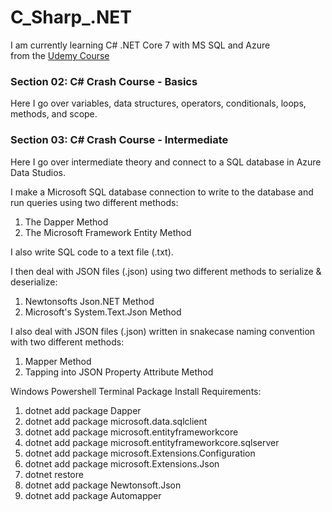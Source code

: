 # C_Sharp_.NET  
I am currently learning C# .NET Core 7 with MS SQL and Azure  
from the [Udemy Course](https://www.udemy.com/course/net-core-with-ms-sql-beginner-to-expert/)
  
### Section 02: C# Crash Course - Basics  
Here I go over variables, data structures, operators, conditionals, loops, methods, and scope.  
  
### Section 03: C# Crash Course - Intermediate  
Here I go over intermediate theory and connect to a SQL database in Azure Data Studios.  
  
I make a Microsoft SQL database connection to write to the database and run queries using two different methods:  
1) The Dapper Method
2) The Microsoft Framework Entity Method

I also write SQL code to a text file (.txt).  
  
I then deal with JSON files (.json) using two different methods to serialize & deserialize:  
1) Newtonsofts Json.NET Method
2) Microsoft's System.Text.Json Method

I also deal with JSON files (.json) written in snakecase naming convention with two different methods:
1) Mapper Method
2) Tapping into JSON Property Attribute Method
  
Windows Powershell Terminal Package Install Requirements:  
1) dotnet add package Dapper
2) dotnet add package microsoft.data.sqlclient
3) dotnet add package microsoft.entityframeworkcore
4) dotnet add package microsoft.entityframeworkcore.sqlserver
5) dotnet add package microsoft.Extensions.Configuration
6) dotnet add package microsoft.Extensions.Json
7) dotnet restore
8) dotnet add package Newtonsoft.Json
9) dotnet add package Automapper



